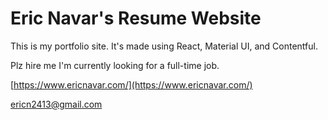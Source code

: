 ﻿# Eric Navar's Resume Website

This is my portfolio site. It's made using React, Material UI, and Contentful.

Plz hire me I'm currently looking for a full-time job.

[https://www.ericnavar.com/](https://www.ericnavar.com/)

ericn2413@gmail.com
